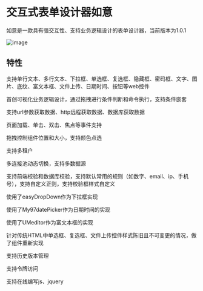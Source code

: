 # 交互式表单设计器如意

如意是一款具有强交互性、支持业务逻辑设计的表单设计器，当前版本为1.0.1

![image](https://github.com/shiyafeng/ruyi/blob/master/ruyi.jpg)

## 特性

支持单行文本、多行文本、下拉框、单选框、复选框、隐藏框、密码框、文字、图片、底纹、富文本框、文件上传、日期时间、按钮等web控件

首创可视化业务逻辑设计，通过拖拽进行条件判断和命令执行，支持条件嵌套

支持url参数获取数据、http远程获取数据、数据库获取数据

页面加载、单击、双击、焦点等事件支持

拖拽控制组件位置和大小，支持颜色点选

支持多租户

多连接池动态切换，支持多数据源

支持前端校验和数据库校验，支持默认常用的规则（如数字、email、ip、手机号），支持自定义正则，支持校验框样式自定义

使用了easyDropDown作为下拉框实现

使用了My97datePicker作为日期时间的实现

使用了UMeditor作为富文本框的实现

针对传统HTML中单选框、复选框、文件上传控件样式陈旧且不可变更的情况，做了组件重新实现

支持历史版本管理

支持令牌访问

支持在线编写js、jquery

